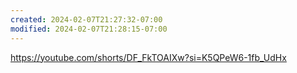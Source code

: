 ```yaml
---
created: 2024-02-07T21:27:32-07:00
modified: 2024-02-07T21:28:15-07:00
---
```


https://youtube.com/shorts/DF_FkTOAIXw?si=K5QPeW6-1fb_UdHx
